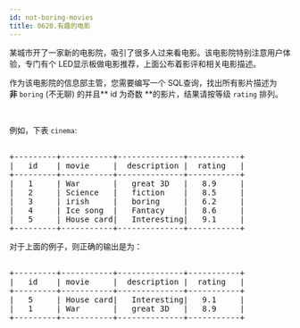 ```yaml
---
id: not-boring-movies
title: 0620.有趣的电影
---
```

某城市开了一家新的电影院，吸引了很多人过来看电影。该电影院特别注意用户体验，专门有个 LED显示板做电影推荐，上面公布着影评和相关电影描述。

作为该电影院的信息部主管，您需要编写一个 SQL查询，找出所有影片描述为**非** <code>boring</code> (不无聊) 的并且** id 为奇数 **的影片，结果请按等级 <code>rating</code> 排列。

 

例如，下表 <code>cinema</code>:


<pre><br/>+---------+-----------+--------------+-----------+<br/>|   id    | movie     |  description |  rating   |<br/>+---------+-----------+--------------+-----------+<br/>|   1     | War       |   great 3D   |   8.9     |<br/>|   2     | Science   |   fiction    |   8.5     |<br/>|   3     | irish     |   boring     |   6.2     |<br/>|   4     | Ice song  |   Fantacy    |   8.6     |<br/>|   5     | House card|   Interesting|   9.1     |<br/>+---------+-----------+--------------+-----------+<br/></pre>

对于上面的例子，则正确的输出是为：


<pre><br/>+---------+-----------+--------------+-----------+<br/>|   id    | movie     |  description |  rating   |<br/>+---------+-----------+--------------+-----------+<br/>|   5     | House card|   Interesting|   9.1     |<br/>|   1     | War       |   great 3D   |   8.9     |<br/>+---------+-----------+--------------+-----------+<br/></pre>

 
